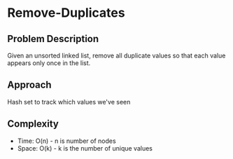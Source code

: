 # Remove-Duplicates

## Problem Description
Given an unsorted linked list, remove all duplicate values so that each value appears only once in the list.

## Approach
Hash set to track which values we've seen

## Complexity
- Time: O(n) - n is number of nodes
- Space: O(k) - k is the number of unique values
